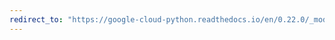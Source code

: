 ```yaml
---
redirect_to: "https://google-cloud-python.readthedocs.io/en/0.22.0/_modules/google/cloud/vision/entity.html"
---
```

